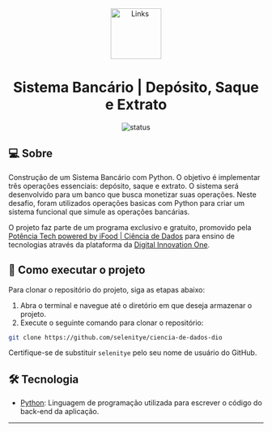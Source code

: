 <div align="center"> 
<img alt="Links" src="https://github.com/selenitye/ciencia-de-dados-dio/blob/main/assets/iconbanc.webp" width="100px">
<h1> Sistema Bancário |  Depósito, Saque e Extrato </h1></div> 

<p align="center">
<img alt="status" src="http://img.shields.io/static/v1?label=STATUS&message=concluido&color=blue&style=for-the-badge">
</p>

## 💻 Sobre
<p>Construção de um Sistema Bancário com Python. O objetivo é implementar três operações essenciais: depósito, saque e extrato. O sistema será desenvolvido para um banco que busca monetizar suas operações.
Neste desafio, foram utilizados operações basicas com Python para criar um sistema funcional que simule as operações bancárias. 

O projeto faz parte de um programa exclusivo e gratuito, promovido pela [Potência Tech powered by iFood | Ciência de Dados](https://web.dio.me/track/fd133067-6f2b-47c8-9763-edd87ec6b1cc) para ensino de tecnologias através da plataforma da [Digital Innovation One](https://web.dio.me/home).</p> 

## 🚀 Como executar o projeto
Para clonar o repositório do projeto, siga as etapas abaixo:

1. Abra o terminal e navegue até o diretório em que deseja armazenar o projeto.
2. Execute o seguinte comando para clonar o repositório:

```bash
git clone https://github.com/selenitye/ciencia-de-dados-dio
```

Certifique-se de substituir `selenitye` pelo seu nome de usuário do GitHub.

## 🛠 Tecnologia
- [Python](https://www.python.org/): Linguagem de programação utilizada para escrever o código do back-end da aplicação.

---   
